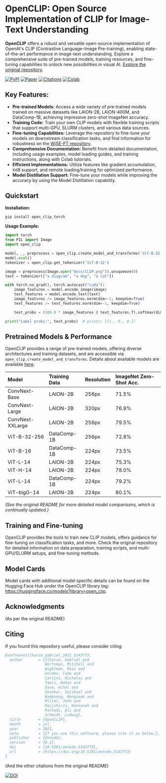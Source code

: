 # OpenCLIP: Open Source Implementation of CLIP for Image-Text Understanding

**OpenCLIP** offers a robust and versatile open-source implementation of OpenAI's CLIP (Contrastive Language-Image Pre-training), enabling state-of-the-art performance in image-text understanding.  Explore a comprehensive suite of pre-trained models, training resources, and fine-tuning capabilities to unlock new possibilities in visual AI.  [Explore the original repository](https://github.com/mlfoundations/open_clip).

[![PyPI](https://img.shields.io/pypi/v/open_clip_torch.svg)](https://pypi.python.org/pypi/open_clip_torch)
[![Paper](https://img.shields.io/badge/paper-arXiv-blue.svg)](https://arxiv.org/abs/2212.07143)  [![Citations](https://img.shields.io/badge/citations-see%20below-brightgreen.svg)](#citing)  [![Colab](https://img.shields.io/badge/Colab-Tutorials-blue.svg)](https://colab.research.google.com/github/mlfoundations/open_clip/blob/master/docs/Interacting_with_open_clip.ipynb)

## Key Features:

*   **Pre-trained Models:** Access a wide variety of pre-trained models trained on massive datasets like LAION-2B, LAION-400M, and DataComp-1B, achieving impressive zero-shot ImageNet accuracy.
*   **Training Code:**  Train your own CLIP models with flexible training scripts that support multi-GPU, SLURM clusters, and various data sources.
*   **Fine-tuning Capabilities:** Leverage the repository to fine-tune your models on downstream classification tasks, and find information for robustness on the [WiSE-FT repository](https://github.com/mlfoundations/wise-ft).
*   **Comprehensive Documentation:**  Benefit from detailed documentation, including usage examples, model loading guides, and training instructions, along with Colab tutorials.
*   **Efficient Implementations:**  Utilize features like gradient accumulation, Int8 support, and remote loading/training for optimized performance.
*   **Model Distillation Support:** Fine-tune your models while improving the accuracy by using the Model Distillation capability.

## Quickstart

**Installation:**

```bash
pip install open_clip_torch
```

**Usage Example:**

```python
import torch
from PIL import Image
import open_clip

model, _, preprocess = open_clip.create_model_and_transforms('ViT-B-32', pretrained='laion2b_s34b_b79k')
model.eval()
tokenizer = open_clip.get_tokenizer('ViT-B-32')

image = preprocess(Image.open("docs/CLIP.png")).unsqueeze(0)
text = tokenizer(["a diagram", "a dog", "a cat"])

with torch.no_grad(), torch.autocast("cuda"):
    image_features = model.encode_image(image)
    text_features = model.encode_text(text)
    image_features /= image_features.norm(dim=-1, keepdim=True)
    text_features /= text_features.norm(dim=-1, keepdim=True)

    text_probs = (100.0 * image_features @ text_features.T).softmax(dim=-1)

print("Label probs:", text_probs)  # prints: [[1., 0., 0.]]
```

## Pretrained Models & Performance

OpenCLIP provides a range of pre-trained models, offering diverse architectures and training datasets, and are accessible via `open_clip.create_model_and_transforms`. Details about available models are available [here](docs/PRETRAINED.md).

| Model             | Training Data | Resolution | ImageNet Zero-Shot Acc. |
| :---------------- | :------------ | :--------- | :---------------------- |
| ConvNext-Base     | LAION-2B      | 256px      | 71.5%                   |
| ConvNext-Large    | LAION-2B      | 320px      | 76.9%                   |
| ConvNext-XXLarge  | LAION-2B      | 256px      | 79.5%                   |
| ViT-B-32-256      | DataComp-1B   | 256px      | 72.8%                   |
| ViT-B-16          | DataComp-1B   | 224px      | 73.5%                   |
| ViT-L-14          | LAION-2B      | 224px      | 75.3%                   |
| ViT-H-14          | LAION-2B      | 224px      | 78.0%                   |
| ViT-L-14          | DataComp-1B   | 224px      | 79.2%                   |
| ViT-bigG-14       | LAION-2B      | 224px      | 80.1%                   |

*(See the original README for more detailed model comparisons, which is continually updated.)*

## Training and Fine-tuning

OpenCLIP provides the tools to train new CLIP models, offers guidance for fine-tuning on classification tasks, and more. Check the original repository for detailed information on data preparation, training scripts, and multi-GPU/SLURM setups, and fine-tuning methods.

## Model Cards

Model cards with additional model specific details can be found on the Hugging Face Hub under the OpenCLIP library tag: https://huggingface.co/models?library=open_clip.

## Acknowledgments

(As per the original README)

## Citing

If you found this repository useful, please consider citing:

```bibtex
@software{ilharco_gabriel_2021_5143773,
  author       = {Ilharco, Gabriel and
                  Wortsman, Mitchell and
                  Wightman, Ross and
                  Gordon, Cade and
                  Carlini, Nicholas and
                  Taori, Rohan and
                  Dave, Achal and
                  Shankar, Vaishaal and
                  Namkoong, Hongseok and
                  Miller, John and
                  Hajishirzi, Hannaneh and
                  Farhadi, Ali and
                  Schmidt, Ludwig},
  title        = {OpenCLIP},
  month        = jul,
  year         = 2021,
  note         = {If you use this software, please cite it as below.},
  publisher    = {Zenodo},
  version      = {0.1},
  doi          = {10.5281/zenodo.5143773},
  url          = {https://doi.org/10.5281/zenodo.5143773}
}
```

(And the other citations from the original README)

[![DOI](https://zenodo.org/badge/390536799.svg)](https://zenodo.org/badge/latestdoi/390536799)